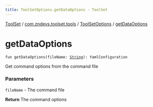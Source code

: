 ```yaml
---
title: ToolSetOptions.getDataOptions - ToolSet
---
```


[ToolSet](../../index.html) / [com.zndevs.toolset.tools](../index.html) / [ToolSetOptions](index.html) / [getDataOptions](./get-data-options.html)

# getDataOptions

`fun getDataOptions(fileName: `[`String`](https://kotlinlang.org/api/latest/jvm/stdlib/kotlin/-string/index.html)`): YamlConfiguration`

Get command options from the command file

### Parameters

`fileName` - The command file

**Return**
The command options

